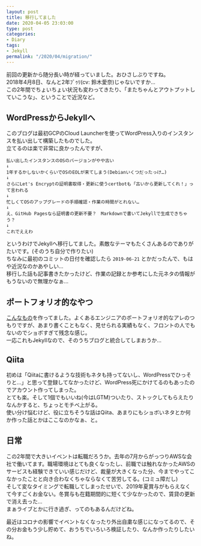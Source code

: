 ```yaml
---
layout: post
title: 移行してました
date: 2020-04-05 23:03:00
type: post
categories:
- Diary
tags:
- Jekyll
permalink: "/2020/04/migration/"
---
```

前回の更新から随分長い時が経っていました。おひさしぶりですね。  
2018年4月8日、なんと2年ﾌﾞｩﾘ(cv: 鈴木愛奈)じゃないですか…  
この2年間でちょいちょい状況も変わってきたり、「またちゃんとアウトプットしていこうな」、ということで近況など。

## WordPressからJekyllへ

このブログは最初GCPのCloud Launcherを使ってWordPress入りのインスタンスを払い出して構築したものでした。  
立てるのは楽で非常に良かったんですが、

```
払い出したインスタンスのOSのバージョンがやや古い
↓
1年するかしないかくらいでOSのEOLが来てしまう(Debianいくつだったっけ…)
↓
さらにLet's Encryptの証明書取得・更新に使うcertbotも「古いから更新してくれ！」って言われる
↓
忙しくてOSのアップグレードの手順確認・作業の時間がとれない…
↓
え、GitHub Pagesなら証明書の更新不要？　Markdownで書いてJekyllで生成できちゃう？
↓
これでええわ
```

というわけでJekyllへ移行してました。素敵なテーマもたくさんあるのでありがたいです。(そのうち自分で作りたい)  
ちなみに最初のコミットの日付を確認したら `2019-06-21` とかだったんで、もはや近況なのかあやしい…  
移行した話も記事書きたかったけど、作業の記録とか参考にした元ネタの情報がもうないので無理かなぁ…

## ポートフォリオ的なやつ

<a href="https://www.hotaru51.com" target="_blank">こんなもの</a>を作ってました。よくあるエンジニアのポートフォリオ的なアレのつもりですが、あまり書くこともなく、見せられる実績もなく、フロントの人でもないのでショボすぎて残念な感じ。  
一応これもJekyllなので、そのうちブログと統合してしまおうか…

## Qiita

初めは「Qiitaに書けるような技術もネタも持ってないし、WordPressでひっそりと…」と思って登録してなかったけど、WordPress死にかけてるのもあったのでアカウント作ってしまった。  
とても楽。そして1個でもいいね(今はLGTM)ついたり、ストックしてもらえたりなんかすると、ちょっとモチベ上がる。  
使い分け悩むけど、役に立ちそうな話はQiita、あまりにもショボいネタとか何か作った話とかはここなのかなぁ、と。

## 日常

この2年間で大きいイベントは転職だろうか。去年の7月からがっつりAWSな会社で働いてます。職場環境はとても良くなったし、前職では触れなかったAWSのサービスも経験できていい感じだけど、裁量が大きくなった分、今までやってこなかったことと向き合わなくちゃならなくて苦労してる。(コミュ障だし)  
そして変なタイミングで転職してしまったせいで、2019年夏賞与がもらえなくて今すごくお金ない。冬賞与も在籍期間的に短くて少なかったので、賃貸の更新で消え去った…  
まぁライブとかに行き過ぎ、ってのもあるんだけどね。

最近はコロナの影響でイベントなくなったり外出自粛な感じになってるので、その分お金もう少し貯めて、おうちでいろいろ検証したり、なんか作ったりしたいね。
